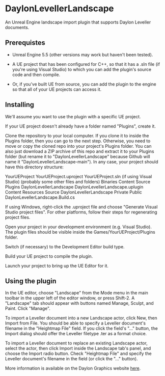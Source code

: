 # DaylonLevellerLandscape
An Unreal Engine landscape import plugin that supports Daylon Leveller documents.

## Prerequistes

- Unreal Engine 5.5 (other versions may work but haven't been tested).

- A UE project that has been configured for C++, so that it has a .sln file (if you're using Visual Studio)
to which you can add the plugin's source code and then compile.

- Or, if you've built UE from source, you can add the plugin to the engine so that all
of your UE projects can access it.


## Installing

We'll assume you want to use the plugin with a specific UE project.

If your UE project doesn't already have a folder named "Plugins", create it.

Clone the repository to your local computer. If you clone it to inside the Plugins folder, 
then you can go to the next step. Otherwise, you need to move or copy the cloned repo into 
your project's Plugins folder. You can also just download a ZIP archive of this repo and 
extract it to your Plugins folder (but rename it to "DaylonLevellerLandscape" because 
Github will name it "DaylonLevellerLandscape-main"). In any case, your project should have
this directory structure:

YourUEProject
    YourUEProject.uproject
	YourUEProject.sln (if using Visual Studio)
	(probably some other files and folders)
    Binaries
	Content
	Source
	Plugins
	    DaylonLevellerLandscape
			DaylonLevellerLandscape.uplugin
		    Content
			Resources
			Source
		        DaylonLevellerLandscape
				    Private
					Public
					DaylonLevellerLandscape.Build.cs
					
If using Windows, right-click the .uproject file and choose "Generate Visual Studio project files".
For other platforms, follow their steps for regenerating project files.

Open your project in your development environment (e.g. Visual Studio). The plugin files 
should be visible inside the Games/YourUEProject/Plugins folder.

Switch (if necessary) to the Development Editor build type.

Build your UE project to compile the plugin.

Launch your project to bring up the UE Editor for it.

## Using the plugin

In the UE editor, choose "Landscape" from the Mode menu in the main toolbar in the upper left of the editor window, 
or press Shift-2. A "Landscape" tab should appear with buttons named Manage, Sculpt, and Paint. Click "Manage".

To import a Leveller document into a new Landscape actor, click New, then Import from File. You should be able 
to specify a Leveller document's filename in the "Heightmap File" field. If you click the field's "..." button, 
the Import dialog should offer the Leveller filetype .ter as a format choice.

To import a Leveller document to replace an existing Landscape actor, select the actor, then 
click Import inside the Landscape tab's panel, and choose the Import radio button. Check "Heightmap File" 
and specify the Leveller document's filename in the field (or click the "..." button).

More information is available on the Daylon Graphics website [here](www.daylongraphics.com/support/ue_interop.php).